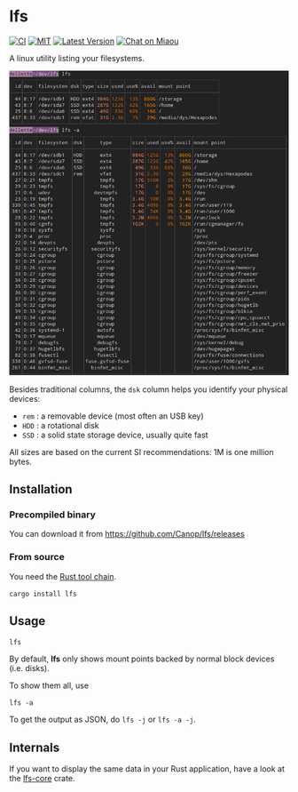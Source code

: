# lfs

[![CI][s3]][l3] [![MIT][s2]][l2] [![Latest Version][s1]][l1] [![Chat on Miaou][s4]][l4]

[s1]: https://img.shields.io/crates/v/lfs.svg
[l1]: https://crates.io/crates/lfs

[s2]: https://img.shields.io/badge/license-MIT-blue.svg
[l2]: LICENSE

[s3]: https://travis-ci.org/Canop/lfs.svg?branch=master
[l3]: https://travis-ci.org/Canop/lfs

[s4]: https://miaou.dystroy.org/static/shields/room.svg
[l4]: https://miaou.dystroy.org/3768?Rust


A linux utility listing your filesystems.

![screenshot](doc/screenshot.png)

Besides traditional columns, the `dsk` column helps you identify your physical devices:

* `rem` : a removable device (most often an USB key)
* `HDD` : a rotational disk
* `SSD` : a solid state storage device, usually quite fast

All sizes are based on the current SI recommendations: 1M is one million bytes.

## Installation

### Precompiled binary

You can download it from https://github.com/Canop/lfs/releases

### From source

You need the [Rust tool chain](https://rustup.rs/).

```
cargo install lfs
```

## Usage

```
lfs
```
By default, **lfs** only shows mount points backed by normal block devices (i.e. disks).

To show them all, use

```
lfs -a
```

To get the output as JSON, do `lfs -j` or  `lfs -a -j`.

## Internals

If you want to display the same data in your Rust application, have a look at the [lfs-core](https://docs.rs/lfs-core/) crate.
